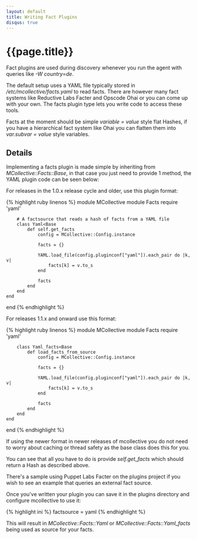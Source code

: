 ```yaml
---
layout: default
title: Writing Fact Plugins
disqus: true
---
```

[SimpleRPCAuthorization]: /mcollective/simplerpc/authorization.html
[Registration]: registration.html

# {{page.title}}

Fact plugins are used during discovery whenever you run the agent with queries like *-W country=de*.

The default setup uses a YAML file typically stored in */etc/mcollective/facts.yaml* to read facts.  There are however many fact systems like Reductive Labs Facter and Opscode Ohai or you can come up with your own.  The facts plugin type lets you write code to access these tools.

Facts at the moment should be simple *variable = value* style flat Hashes, if you have a hierarchical fact system like Ohai you can flatten them into *var.subvar = value* style variables.

## Details
Implementing a facts plugin is made simple by inheriting from *MCollective::Facts::Base*, in that case you just need to provide 1 method, the YAML plugin code can be seen below:

For releases in the 1.0.x release cycle and older, use this plugin format:

{% highlight ruby linenos %}
module MCollective
    module Facts
        require 'yaml'

        # A factsource that reads a hash of facts from a YAML file
        class Yaml<Base
            def self.get_facts
                config = MCollective::Config.instance

                facts = {}

                YAML.load_file(config.pluginconf["yaml"]).each_pair do |k, v|
                    facts[k] = v.to_s
                end

                facts
            end
        end
    end
end
{% endhighlight %}

For releases 1.1.x and onward use this format:

{% highlight ruby linenos %}
module MCollective
    module Facts
        require 'yaml'

        class Yaml_facts<Base
            def load_facts_from_source
                config = MCollective::Config.instance

                facts = {}

                YAML.load_file(config.pluginconf["yaml"]).each_pair do |k, v|
                    facts[k] = v.to_s
                end

                facts
            end
        end
    end
end
{% endhighlight %}

If using the newer format in newer releases of mcollective you do not need to worry about caching or
thread safety as the base class does this for you.

You can see that all you have to do is provide *self.get_facts* which should return a Hash as described above.

There's a sample using Puppet Labs Facter on the plugins project if you wish to see an example that queries an external fact source.

Once you've written your plugin you can save it in the plugins directory and configure mcollective to use it:

{% highlight ini %}
factsource = yaml
{% endhighlight %}

This will result in *MCollective::Facts::Yaml* or *MCollective::Facts::Yaml_facts* being used as source for your facts.
